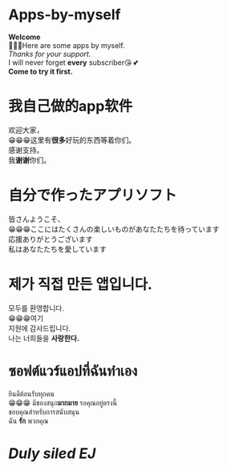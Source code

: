# Apps-by-myself
**Welcome**          
🙂🙂🙂Here are some apps by myself.      
*Thanks for your support.*     
I will never forget **every** subscriber😘 💕    
**Come to try it first.**
   
   
# 我自己做的app软件 
欢迎大家，  
😁😁😁这里有**很多**好玩的东西等着你们。  
感谢支持。   
我**谢谢**你们。  

# 自分で作ったアプリソフト 
皆さんようこそ、  
😁😁😁ここにはたくさんの楽しいものがあなたたちを待っています      
応援ありがとうございます     
私はあなたたちを愛しています  
 
# 제가 직접 만든 앱입니다.   
모두를 환영합니다.   
😁😁😁여기    
지원에 감사드립니다.    
나는 너희들을 **사랑한다.**  

# ซอฟต์แวร์แอปที่ฉันทำเอง   
ยินดีต้อนรับทุกคน   
😁😁😁 มีของสนุก**มากมาย** รอคุณอยู่ตรงนี้   
ขอบคุณสำหรับการสนับสนุน    
ฉัน **รัก** พวกคุณ  
 
# *Duly siled EJ*
